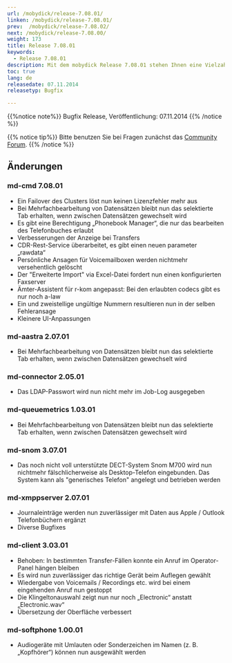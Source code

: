 ```yaml
---
url: /mobydick/release-7.08.01/
linken: /mobydick/release-7.08.01/
prev:  /mobydick/release-7.08.02/
next: /mobydick/release-7.08.00/
weight: 173
title: Release 7.08.01
keywords: 
  - Release 7.08.01
description: Mit dem mobydick Release 7.08.01 stehen Ihnen eine Vielzahl an neuen Funtionen zur Verfügung.
toc: true
lang: de
releasedate: 07.11.2014 
releasetyp: Bugfix

---
```


{{%notice note%}}
Bugfix Release, Veröffentlichung: 07.11.2014 
{{% /notice %}}

{{% notice tip%}}
Bitte benutzen Sie bei Fragen zunächst das [Community Forum](http://community.pascom.net/forum.php "Zu unserem Forum").
{{% /notice %}}

## Änderungen

### md-cmd 7.08.01

*   Ein Failover des Clusters löst nun keinen Lizenzfehler mehr aus
*   Bei Mehrfachbearbeitung von Datensätzen bleibt nun das selektierte Tab erhalten, wenn zwischen Datensätzen gewechselt wird
*   Es gibt eine Berechtigung „Phonebook Manager“, die nur das bearbeiten des Telefonbuches erlaubt
*   Verbesserungen der Anzeige bei Transfers
*   CDR-Rest-Service überarbeitet, es gibt einen neuen parameter „rawdata“
*   Persönliche Ansagen für Voicemailboxen werden nichtmehr versehentlich gelöscht
*   Der "Erweiterte Import" via Excel-Datei fordert nun einen konfigurierten Faxserver
*   Ämter-Assistent für r-kom angepasst: Bei den erlaubten codecs gibt es nur noch a-law
*   Ein und zweistellige ungültige Nummern resultieren nun in der selben Fehleransage
*   Kleinere UI-Anpassungen

### md-aastra 2.07.01

*   Bei Mehrfachbearbeitung von Datensätzen bleibt nun das selektierte Tab erhalten, wenn zwischen Datensätzen gewechselt wird

### md-connector 2.05.01

*   Das LDAP-Passwort wird nun nicht mehr im Job-Log ausgegeben

### md-queuemetrics 1.03.01

*   Bei Mehrfachbearbeitung von Datensätzen bleibt nun das selektierte Tab erhalten, wenn zwischen Datensätzen gewechselt wird

### md-snom 3.07.01

*   Das noch nicht voll unterstützte DECT-System Snom M700 wird nun nichtmehr fälschlicherweise als Desktop-Telefon eingebunden. Das System kann als "generisches Telefon" angelegt und betrieben werden

### md-xmppserver 2.07.01

*   Journaleinträge werden nun zuverlässiger mit Daten aus Apple / Outlook Telefonbüchern ergänzt
*   Diverse Bugfixes

### md-client 3.03.01

*   Behoben: In bestimmten Transfer-Fällen konnte ein Anruf im Operator-Panel hängen bleiben
*   Es wird nun zuverlässiger das richtige Gerät beim Auflegen gewählt
*   Wiedergabe von Voicemails / Recordings etc. wird bei einem eingehenden Anruf nun gestoppt
*   Die Klingeltonauswahl zeigt nun nur noch „Electronic“ anstatt „Electronic.wav“
*   Übersetzung der Oberfläche verbessert

### md-softphone 1.00.01

*   Audiogeräte mit Umlauten oder Sonderzeichen im Namen (z. B. „Kopfhörer“) können nun ausgewählt werden